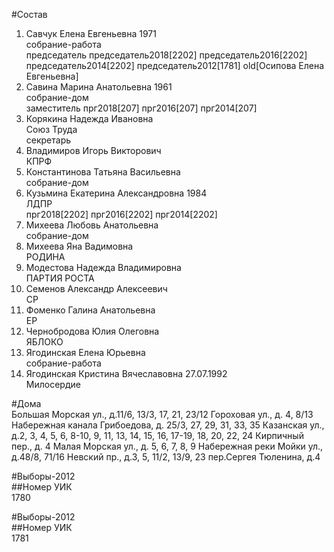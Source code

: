 #Состав  
1. Савчук Елена Евгеньевна 1971  
    собрание-работа  
    председатель председатель2018[2202] председатель2016[2202] председатель2014[2202] председатель2012[1781] old[Осипова Елена Евгеньевна]  
2. Савина Марина Анатольевна 1961  
    собрание-дом  
    заместитель прг2018[207] прг2016[207] прг2014[207]  
3. Корякина Надежда Ивановна  
    Союз Труда  
    секретарь  
4. Владимиров Игорь Викторович  
    КПРФ  
5. Константинова Татьяна Васильевна  
    собрание-дом  
6. Кузьмина Екатерина Александровна 1984  
    ЛДПР  
    прг2018[2202] прг2016[2202] прг2014[2202]  
7. Михеева Любовь Анатольевна  
    собрание-дом  
8. Михеева Яна Вадимовна  
    РОДИНА  
9. Модестова Надежда Владимировна  
    ПАРТИЯ РОСТА  
10. Семенов Александр Алексеевич  
    СР  
11. Фоменко Галина Анатольевна  
    ЕР  
12. Чернобродова Юлия Олеговна  
    ЯБЛОКО  
13. Ягодинская Елена Юрьевна  
    собрание-работа  
14. Ягодинская Кристина Вячеславовна 27.07.1992  
    Милосердие  
  
#Дома  
Большая Морская ул., д.11/6, 13/3, 17, 21, 23/12 Гороховая ул., д. 4, 8/13 Набережная канала Грибоедова, д. 25/3, 27, 29, 31, 33, 35 Казанская ул., д.2, 3, 4, 5, 6, 8-10, 9, 11, 13, 14, 15, 16, 17-19, 18, 20, 22, 24 Кирпичный пер., д. 4 Малая Морская ул., д. 5, 6, 7, 8, 9 Набережная реки Мойки ул., д.48/8, 71/16 Невский пр., д.3, 5, 11/2, 13/9, 23 пер.Сергея Тюленина, д.4  
  
#Выборы-2012  
##Номер УИК  
1780  
  
#Выборы-2012  
##Номер УИК  
1781  
